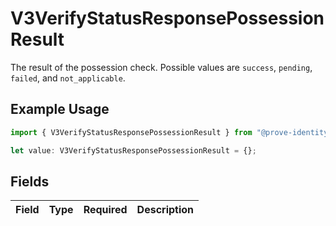 # V3VerifyStatusResponsePossessionResult

The result of the possession check. Possible values are `success`, `pending`, `failed`, and `not_applicable`.

## Example Usage

```typescript
import { V3VerifyStatusResponsePossessionResult } from "@prove-identity/prove-api/models/components";

let value: V3VerifyStatusResponsePossessionResult = {};
```

## Fields

| Field       | Type        | Required    | Description |
| ----------- | ----------- | ----------- | ----------- |